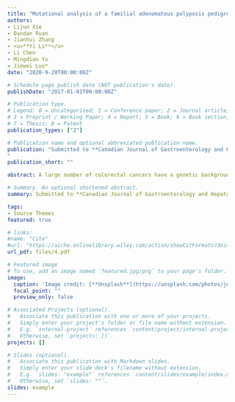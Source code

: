 ```yaml
---
title: "Mutational analysis of a familial adenomatous polyposis pedigree with bile duct polyp phenotype"
authors:
- Lijun Xie
- Dandan Ruan
- Jianhui Zhang
- <u>**Yi Li**</u> 
- Li Chen
- Mingdian Yu
- Jiewei Luo*
date: "2020-9-20T00:00:00Z"

# Schedule page publish date (NOT publication's date).
publishDate: "2017-01-01T00:00:00Z"

# Publication type.
# Legend: 0 = Uncategorized; 1 = Conference paper; 2 = Journal article;
# 3 = Preprint / Working Paper; 4 = Report; 5 = Book; 6 = Book section;
# 7 = Thesis; 8 = Patent
publication_types: ["2"]

# Publication name and optional abbreviated publication name.
publication: "Submitted to **Canadian Journal of Gastroenterology and Hepatology**
"
publication_short: ""

abstract: A large number of colorectal cancers have a genetic background in China. However, due to insufficient awareness, the diagnostic rate remains low and merely 5–6% of patients are diagnosed with hereditary colorectal cancer. Familial adenomatous polyposis (FAP) is an autosomal dominant genetic disease caused by mutations in the adenomatous polyposis coli (APC) gene. Different mutation sites in APC are associated with the severity of FAP, risks of carcinogenesis, and extraintestinal manifestations. We used next-generation sequencing (NGS) and capture techniques to screen suspected mutation points in the proband in this pedigree. Using modified Sanger sequencing, we identified members of the family who were carriers of this variant, and whether this segregated well with disease occurrence. FAP family members had multiple adenomatous polyps in their gastrointestinal tracts, some of which developed into cancer with age. Two subjects presented a rare common bile duct polyp phenotype. No extraintestinal manifestations were observed. A heterozygous frameshift mutation in APC exon 16 (NM_000038.6) was observed in the proband and in other patients: c.3260_3261del(p.Leu1087GlnQfs*31) (rs587782305); the variant call format was CCT/C. Due to the deletion of two bases, a stop codon appeared after 31 amino acids, and the protein was truncated prematurely, which affected the conformation of the protein. Pedigree genetic linkage analysis showed that the clinical phenotype co-segregated with the APC mutation p.L1087fs. This mutation may be the pathogenic in this FAP family and responsible for this rare common bile duct polyp.

# Summary. An optional shortened abstract.
summary: Submitted to **Canadian Journal of Gastroenterology and Hepatology**

tags:
- Source Themes
featured: true

# links:
#name: "Cite"
#url: "https://aiche.onlinelibrary.wiley.com/action/showCitFormats?doi=10.1002%2Fbtm2.10130"
url_pdf: files/4.pdf

# Featured image
# To use, add an image named `featured.jpg/png` to your page's folder. 
image:
  caption: 'Image credit: [**Unsplash**](https://unsplash.com/photos/jdD8gXaTZsc)'
  focal_point: ""
  preview_only: false

# Associated Projects (optional).
#   Associate this publication with one or more of your projects.
#   Simply enter your project's folder or file name without extension.
#   E.g. `internal-project` references `content/project/internal-project/index.md`.
#   Otherwise, set `projects: []`.
projects: []

# Slides (optional).
#   Associate this publication with Markdown slides.
#   Simply enter your slide deck's filename without extension.
#   E.g. `slides: "example"` references `content/slides/example/index.md`.
#   Otherwise, set `slides: ""`.
slides: example
---
```

